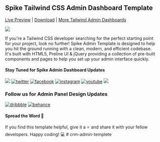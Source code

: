## Spike Tailwind CSS Admin Dashboard Template
[Live Preview](https://spike-nextjs-free.vercel.app/) | [Download](https://www.wrappixel.com/templates/spike-free-tailwind-admin-template/) | [More Tailwind Admin Dashboards](https://www.wrappixel.com/templates/category/tailwind-dashboard/)


<!-- Main image of Template -->
<a target="_blank" href="https://www.wrappixel.com/templates/spike-next-js-free-admin-template/">
  <img src="https://www.wrappixel.com/wp-content/uploads/edd/2024/01/spike-free-tailwind.jpg" />
</a>

If you're a Tailwind CSS developer searching for the perfect starting point for your project, look no further! Spike Admin Template is designed to help you hit the ground running with a clean, modern, and efficient codebase. It's built with HTML5, Preline UI & jQuery providing a collection of pre-built components and pages to help you set up your admin interface quickly.
</p>

#### Stay Tuned for Spike Admin Dashboard Updates

[![](https://img.shields.io/badge/GitHub-100000?style=for-the-badge&logo=github&logoColor=white)](https://github.com/wrappixel)  [![twitter](https://img.shields.io/badge/twitter-x?style=for-the-badge&logo=x&logoColor=white&color=%230f1419)](https://twitter.com/wrappixel)  [![facebook](https://img.shields.io/badge/facebook-logo?style=for-the-badge&logo=facebook&logoColor=white&color=%230866ff)](https://www.facebook.com/wrappixel)  [![instagram](https://img.shields.io/badge/instagram-logo?style=for-the-badge&logo=instagram&logoColor=white&color=%23F35369)](https://www.instagram.com/wrappixel)  [![youtube](https://img.shields.io/badge/youtube-logo?style=for-the-badge&logo=youtube&logoColor=white&color=%23cc0000)](https://www.youtube.com/wrappixel)  [![](https://img.shields.io/badge/LinkedIn-0077B5?style=for-the-badge&logo=linkedin&logoColor=white)](https://www.linkedin.com/company/wrappixel)

### Follow us for Admin Panel Design Updates

[![dribbble](https://img.shields.io/badge/dribbble-logo?style=for-the-badge&logo=dribbble&logoColor=white&color=%23ea64d9)](https://www.dribbble.com/wrappixel)  [![behance](https://img.shields.io/badge/behance-logo?style=for-the-badge&logo=behance&logoColor=white&color=%230057ff)](https://www.behance.net/wrappixel)


#### Spread the Word 📢

If you find this template helpful, give it a ⭐️ and share it with your fellow developers. Happy coding! 💻
#   c r m - a d m i n - t e m p l e t e  
 